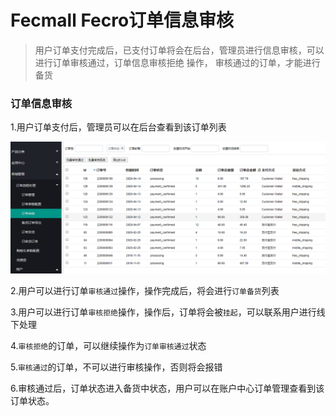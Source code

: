Fecmall Fecro订单信息审核
=========

> 用户订单支付完成后，已支付订单将会在后台，管理员进行信息审核，可以进行订单审核通过，订单信息审核拒绝 操作，
审核通过的订单，才能进行备货


### 订单信息审核


1.用户订单支付后，管理员可以在后台查看到该订单列表

![](images/q5.png)

2.用户可以进行订单`审核通过`操作，操作完成后，将会进行`订单备货`列表

3.用户可以进行订单`审核拒绝`操作，操作后，订单将会被`挂起`，可以联系用户进行线下处理

4.`审核拒绝`的订单，可以继续操作为`订单审核通过`状态

5.`审核通过`的订单，不可以进行审核操作，否则将会报错

6.审核通过后，订单状态进入备货中状态，用户可以在账户中心订单管理查看到该订单状态。


















